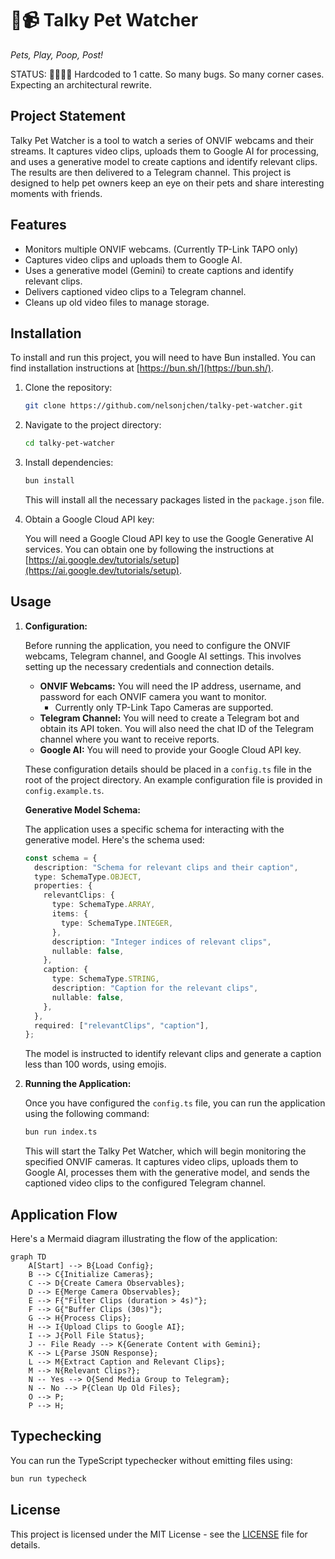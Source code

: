 # 🐾📹 Talky Pet Watcher

_Pets, Play, Poop, Post!_

STATUS: 🚧🚧🚧🚧 Hardcoded to 1 catte. So many bugs. So many corner cases. Expecting an architectural rewrite.

## Project Statement

Talky Pet Watcher is a tool to watch a series of ONVIF webcams and their streams. It captures video clips, uploads them to Google AI for processing, and uses a generative model to create captions and identify relevant clips. The results are then delivered to a Telegram channel. This project is designed to help pet owners keep an eye on their pets and share interesting moments with friends.

## Features

-   Monitors multiple ONVIF webcams. (Currently TP-Link TAPO only)
-   Captures video clips and uploads them to Google AI.
-   Uses a generative model (Gemini) to create captions and identify relevant clips.
-   Delivers captioned video clips to a Telegram channel.
-   Cleans up old video files to manage storage.

## Installation

To install and run this project, you will need to have Bun installed. You can find installation instructions at [https://bun.sh/](https://bun.sh/).

1. Clone the repository:

    ```bash
    git clone https://github.com/nelsonjchen/talky-pet-watcher.git
    ```

2. Navigate to the project directory:

    ```bash
    cd talky-pet-watcher
    ```

3. Install dependencies:

    ```bash
    bun install
    ```

    This will install all the necessary packages listed in the `package.json` file.

4. Obtain a Google Cloud API key:

    You will need a Google Cloud API key to use the Google Generative AI services. You can obtain one by following the instructions at [https://ai.google.dev/tutorials/setup](https://ai.google.dev/tutorials/setup).

## Usage

1. **Configuration:**

    Before running the application, you need to configure the ONVIF webcams, Telegram channel, and Google AI settings. This involves setting up the necessary credentials and connection details.

    -   **ONVIF Webcams:** You will need the IP address, username, and password for each ONVIF camera you want to monitor.
        - Currently only TP-Link Tapo Cameras are supported.
    -   **Telegram Channel:** You will need to create a Telegram bot and obtain its API token. You will also need the chat ID of the Telegram channel where you want to receive reports.
    -   **Google AI:** You will need to provide your Google Cloud API key.

    These configuration details should be placed in a `config.ts` file in the root of the project directory. An example configuration file is provided in `config.example.ts`.

    **Generative Model Schema:**

    The application uses a specific schema for interacting with the generative model. Here's the schema used:

    ```typescript
    const schema = {
      description: "Schema for relevant clips and their caption",
      type: SchemaType.OBJECT,
      properties: {
        relevantClips: {
          type: SchemaType.ARRAY,
          items: {
            type: SchemaType.INTEGER,
          },
          description: "Integer indices of relevant clips",
          nullable: false,
        },
        caption: {
          type: SchemaType.STRING,
          description: "Caption for the relevant clips",
          nullable: false,
        },
      },
      required: ["relevantClips", "caption"],
    };
    ```

    The model is instructed to identify relevant clips and generate a caption less than 100 words, using emojis.

2. **Running the Application:**

    Once you have configured the `config.ts` file, you can run the application using the following command:

    ```bash
    bun run index.ts
    ```

    This will start the Talky Pet Watcher, which will begin monitoring the specified ONVIF cameras. It captures video clips, uploads them to Google AI, processes them with the generative model, and sends the captioned video clips to the configured Telegram channel.

## Application Flow

Here's a Mermaid diagram illustrating the flow of the application:

```mermaid
graph TD
    A[Start] --> B{Load Config};
    B --> C{Initialize Cameras};
    C --> D{Create Camera Observables};
    D --> E{Merge Camera Observables};
    E --> F{"Filter Clips (duration > 4s)"};
    F --> G{"Buffer Clips (30s)"};
    G --> H{Process Clips};
    H --> I{Upload Clips to Google AI};
    I --> J{Poll File Status};
    J -- File Ready --> K{Generate Content with Gemini};
    K --> L{Parse JSON Response};
    L --> M{Extract Caption and Relevant Clips};
    M --> N{Relevant Clips?};
    N -- Yes --> O{Send Media Group to Telegram};
    N -- No --> P{Clean Up Old Files};
    O --> P;
    P --> H;
```

## Typechecking

You can run the TypeScript typechecker without emitting files using:

```bash
bun run typecheck
```

## License

This project is licensed under the MIT License - see the [LICENSE](LICENSE) file for details.

